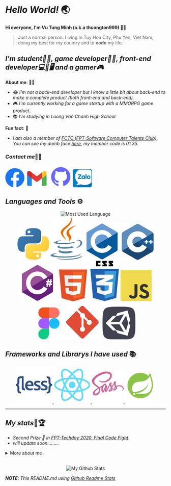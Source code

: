 # ***Hello World!*** 🌏

**Hi everyone, I'm Vu Tung Minh (a.k.a thuongton999) 🐱‍💻**

> Just a normal person. Living in Tuy Hoa City, Phu Yen, Viet Nam, doing my best for my country and to **code** my life.

## ***I'm student👨‍🎓, game developer🧑‍💻, front-end developer💻📱🖥️ and a gamer🎮*** 

**About me**: 🤷‍♂️
+ 😂 *I'm not a back-end developer but I know a little bit about back-end to make a complete product (both front-end and back-end).*
+ 🎮 *I'm currently working for a game startup with a MMORPG game product*.
+ 📚 *I'm studying in Luong Van Chanh High School.*

**Fun fact**: 🎉

+ *I am also a member of [FCTC (FPT-Software Computer Talents Club)](https://fct-club.com). You can see my dumb face [here](https://fct-club.com/2020-members/), my member code is 01.35.*


### ***Contact me***🧑‍💻

[![Facebook](Assets/icons/socials/facebook.svg)](https://facebook.com/vuminh0809)
[![Gmail](Assets/icons/socials/gmail.svg)](<mailto: thuongton0809999@gmail.com>)
[![Github](Assets/icons/socials/github.svg)](https://github.com/thuongton999)
[![Zalo](Assets/icons/socials/zalo.svg)](tel:+84886815758)

## ***Languages and Tools*** ⚙️

<p align="center">
    <img 
        src="https://github-readme-stats.vercel.app/api/top-langs/?username=thuongton999&langs_count=10&theme=github_dark"
        alt="Most Used Language">
    </img>
    </br>
    <img
        src="Assets/icons/languages/python.svg"
        alt="Python">
    </img>
    <img
        src="Assets/icons/languages/java.svg"
        alt="Java">
    </img>
    <img
        src="Assets/icons/languages/c.svg"
        alt="C">
    </img>
    <img
        src="Assets/icons/languages/cpp.svg"
        alt="C++">
    </img>
    <img
        src="Assets/icons/languages/csharp.svg"
        alt="C#">
    </img>
    <img
        src="Assets/icons/languages/html.svg"
        alt="HTML">
    </img>
    <img
        src="Assets/icons/languages/css3.svg"
        alt="CSS">
    </img>
    <img
        src="Assets/icons/languages/javascript.svg"
        alt="JavaScript">
    </img>
    <img
        src="Assets/icons/tools/figma.svg"
        alt="Figma">
    </img>
    <img
        src="Assets/icons/tools/git.svg"
        alt="Git">
    </img>
    <img
        src="Assets/icons/tools/unity.svg"
        alt="Unity">
    </img>
</p>

## ***Frameworks and Librarys I have used*** 📚

<p align="center">
    <a
        href="https://lesscss.org/">
        <img
            src="Assets/icons/frameworks/less.svg"
            alt="Less Css">
        </img>
    </a>
    <a
        href="https://beta.reactjs.org/">
        <img
            src="Assets/icons/frameworks/react.svg"
            alt="React (JS)">
        </img>
    </a>
    <a
        href="https://sass-lang.com/">
        <img
            src="Assets/icons/frameworks/sass.svg"
            alt="Sass Css">
        </img>
    </a>
    <a
        href="https://spring.io/projects/spring-boot">
        <img
            src="Assets/icons/frameworks/spring.svg"
            alt="Spring (Spring Boot)">
        </img>
    </a>
</p>

---

## ***My stats***🏅🏆

+ *Second Prize 🥈 in [FPT-Techday 2020, Final Code Fight](https://codelearn.io/fights/detail/5064803)*.
+ *will update soon.........*

<details>
    <summary>More about me</summary>
    <p>will update soon.........</p>
</details>

</br>

<p align="center">
    <img 
        src="https://github-readme-stats.vercel.app/api?username=thuongton999&show_icons=true&theme=github_dark&count_private=true"
        alt="My Github Stats">
    </img>
</div>


***NOTE**: This README.md using [Github Readme Stats](https://github.com/anuraghazra/github-readme-stats)*